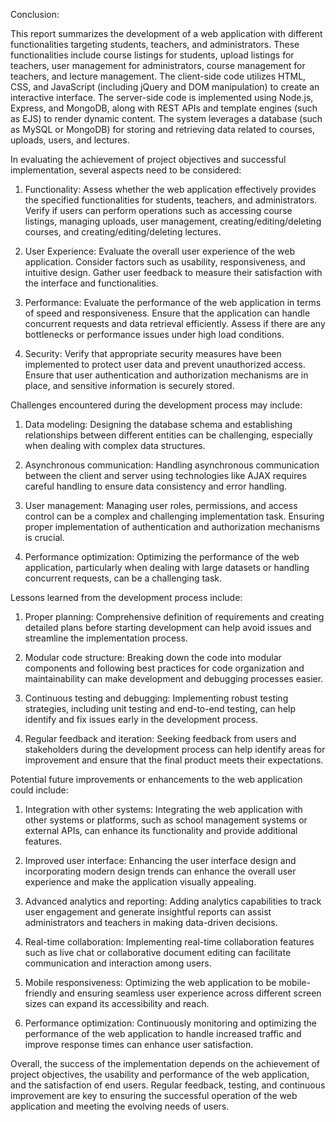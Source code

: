 Conclusion:

This report summarizes the development of a web application with different functionalities targeting students, teachers, and administrators. These functionalities include course listings for students, upload listings for teachers, user management for administrators, course management for teachers, and lecture management. The client-side code utilizes HTML, CSS, and JavaScript (including jQuery and DOM manipulation) to create an interactive interface. The server-side code is implemented using Node.js, Express, and MongoDB, along with REST APIs and template engines (such as EJS) to render dynamic content. The system leverages a database (such as MySQL or MongoDB) for storing and retrieving data related to courses, uploads, users, and lectures.

In evaluating the achievement of project objectives and successful implementation, several aspects need to be considered:

1. Functionality: Assess whether the web application effectively provides the specified functionalities for students, teachers, and administrators. Verify if users can perform operations such as accessing course listings, managing uploads, user management, creating/editing/deleting courses, and creating/editing/deleting lectures.

2. User Experience: Evaluate the overall user experience of the web application. Consider factors such as usability, responsiveness, and intuitive design. Gather user feedback to measure their satisfaction with the interface and functionalities.

3. Performance: Evaluate the performance of the web application in terms of speed and responsiveness. Ensure that the application can handle concurrent requests and data retrieval efficiently. Assess if there are any bottlenecks or performance issues under high load conditions.

4. Security: Verify that appropriate security measures have been implemented to protect user data and prevent unauthorized access. Ensure that user authentication and authorization mechanisms are in place, and sensitive information is securely stored.

Challenges encountered during the development process may include:

1. Data modeling: Designing the database schema and establishing relationships between different entities can be challenging, especially when dealing with complex data structures.

2. Asynchronous communication: Handling asynchronous communication between the client and server using technologies like AJAX requires careful handling to ensure data consistency and error handling.

3. User management: Managing user roles, permissions, and access control can be a complex and challenging implementation task. Ensuring proper implementation of authentication and authorization mechanisms is crucial.

4. Performance optimization: Optimizing the performance of the web application, particularly when dealing with large datasets or handling concurrent requests, can be a challenging task.

Lessons learned from the development process include:

1. Proper planning: Comprehensive definition of requirements and creating detailed plans before starting development can help avoid issues and streamline the implementation process.

2. Modular code structure: Breaking down the code into modular components and following best practices for code organization and maintainability can make development and debugging processes easier.

3. Continuous testing and debugging: Implementing robust testing strategies, including unit testing and end-to-end testing, can help identify and fix issues early in the development process.

4. Regular feedback and iteration: Seeking feedback from users and stakeholders during the development process can help identify areas for improvement and ensure that the final product meets their expectations.

Potential future improvements or enhancements to the web application could include:

1. Integration with other systems: Integrating the web application with other systems or platforms, such as school management systems or external APIs, can enhance its functionality and provide additional features.

2. Improved user interface: Enhancing the user interface design and incorporating modern design trends can enhance the overall user experience and make the application visually appealing.

3. Advanced analytics and reporting: Adding analytics capabilities to track user engagement and generate insightful reports can assist administrators and teachers in making data-driven decisions.

4. Real-time collaboration: Implementing real-time collaboration features such as live chat or collaborative document editing can facilitate communication and interaction among users.

5. Mobile responsiveness: Optimizing the web application to be mobile-friendly and ensuring seamless user experience across different screen sizes can expand its accessibility and reach.

6. Performance optimization: Continuously monitoring and optimizing the performance of the web application to handle increased traffic and improve response times can enhance user satisfaction.

Overall, the success of the implementation depends on the achievement of project objectives, the usability and performance of the web application, and the satisfaction of end users. Regular feedback, testing, and continuous improvement are key to ensuring the successful operation of the web application and meeting the evolving needs of users.
